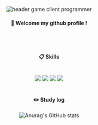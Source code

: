<div align="center"> 

![header](https://capsule-render.vercel.app/api?type=transparent&color=CCEEFF&height=100&section=header&text=박민재&fontColor=ffffff&fontSize=70&animation=fadeIn&fontAlignY=55&desc=%20&descAlignY=62&descAlign=62)
game client programmer
 
####  :wave: Welcome my github profile !

  
 <br/>
 <br/>
  
####  :clipboard: Skills
  
 <br/>
<img src="https://img.shields.io/badge/Unity-181717?style=for-the-badge&logo=Unity&logoColor=white">  
<img src="https://img.shields.io/badge/CSharp-007396?style=for-the-badge&logo=CSharp&logoColor=white">
<img src="https://img.shields.io/badge/github-61DAFB?style=for-the-badge&logo=github&logoColor=white">
<img src="https://img.shields.io/badge/VSCode-007ACC?style=for-the-badge&logo=VisualStudioCode&logoColor=white">
   <br/>
   <br/>
 
#### :pencil2: Study log
 ![Anurag's GitHub stats](https://github-readme-stats.vercel.app/api?username=pmj9384&show_icons=true&theme=radical)
  <br/>
  


